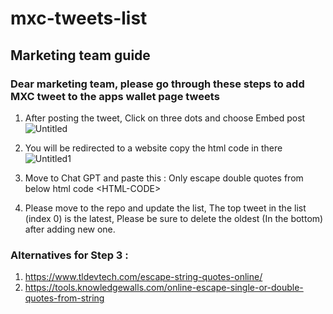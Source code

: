 # mxc-tweets-list

## Marketing team guide 
### Dear marketing team, please go through these steps to add MXC tweet to the apps wallet page tweets

1. After posting the tweet, Click on three dots and choose Embed post
![Untitled](https://github.com/MXCzkEVM/mxc-tweets-list/assets/53487920/16f2660b-6b4f-4fab-aca9-6ca4a37113a5)


2. You will be redirected to a website copy the html code in there
![Untitled1](https://github.com/MXCzkEVM/mxc-tweets-list/assets/53487920/f42589e4-6378-4250-8794-4bc348c95ead)



3. Move to Chat GPT and paste this : Only escape double quotes from below html code \<HTML-CODE\>

4. Please move to the repo and update the list, The top tweet in the list (index 0) is the latest, Please be sure to delete the oldest (In the bottom) after adding new one.

### Alternatives for Step 3 : 
1. https://www.tldevtech.com/escape-string-quotes-online/ 
2. https://tools.knowledgewalls.com/online-escape-single-or-double-quotes-from-string
